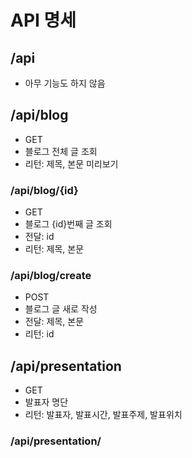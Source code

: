 # API 명세

## /api
- 아무 기능도 하지 않음

## /api/blog
- GET
- 블로그 전체 글 조회
- 리턴: 제목, 본문 미리보기

### /api/blog/{id}
- GET
- 블로그 {id}번째 글 조회
- 전달: id
- 리턴: 제목, 본문

### /api/blog/create
- POST
- 블로그 글 새로 작성
- 전달: 제목, 본문
- 리턴: id

## /api/presentation
- GET
- 발표자 명단 
- 리턴: 발표자, 발표시간, 발표주제, 발표위치

### /api/presentation/